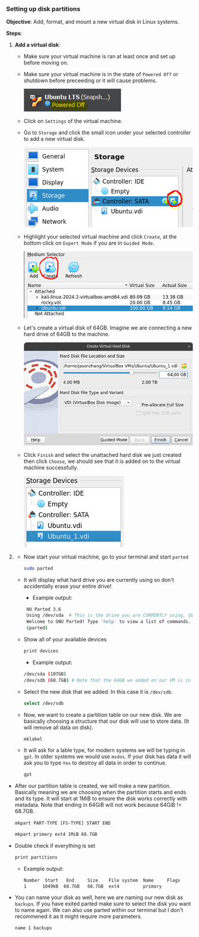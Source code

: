 ### Setting up disk partitions
**Objective**: Add, format, and mount a new virtual disk in Linux systems. 

**Steps**:

1. **Add a virtual disk**:
   - Make sure your virtual machine is ran at least once and set up before moving on.
   - Make sure your virtual machine is in the state of `Powered Off` or shutdown before preceeding or it will cause problems.
  
     ![state](../images/shutdownstate.png)

   - Click on `Settings` of the virtual machine.
   - Go to `Storage` and click the small icon under your selected controller to add a new virtual disk.

     ![adddisk](../images/storage_SS.png)

   - Highlight your selected virtual machine and click `Create`, at the bottom click on `Expert Mode` if you are in `Guided Mode`.

     ![create](../images/create.png)

   - Let's create a virtual disk of 64GB. Imagine we are connecting a new hard drive of 64GB to the machine.
  
     ![image](../images/diskcreation.png)

   - Click `Finish` and select the unattached hard disk we just created then click `Choose`, we should see that it is added on to the virtual machine successfully.

     ![image](../images/add_success.png)

2. - Now start your virtual machine, go to your terminal and start `parted`
  
     ```bash
     sudo parted
     ```

   - It will display what hard drive you are currently using so don't accidentally erase your entire drive!
     - Example output:
       
     ```bash
      NU Parted 3.6
      Using /dev/sda  # This is the drive you are CURRENTLY using, do not select this. 
      Welcome to GNU Parted! Type 'help' to view a list of commands.
      (parted)
     ```

   - Show all of your available devices
     
     ```bash
     print devices
     ```
     
     - Example output:
       
      ```bash
      /dev/sda (107GB)
      /dev/sdb (68.7GB) # Note that the 64GB we added on our VM is in GiB, so in parted it will appear larger in number, but they are the same size, both uses different measurements.
      ```

   - Select the new disk that we added. In this case it is `/dev/sdb`.

     ```bash
     select /dev/sdb 
     ```

   - Now, we want to create a partition table on our new disk. We are basically choosing a structure that our disk will use to store data. (It will remove all data on disk).
  
     ```bash
     mklabel 
     ```
  
   - It will ask for a lable type, for modern systems we will be typing in `gpt`. In older systems we would use `msdos`. If your disk has data it will ask you to type `Yes` to destroy all data in order to continue.

     ```bash
     gpt
     ````
  
  - After our partition table is created, we will make a new partition. Basically meaning we are choosing when the partition starts and ends and its type. It will start at 1MiB to ensure the disk works correctly with metadata. Note that ending in 64GiB will not work because 64GiB != 68.7GB. 
    
    `mkpart PART-TYPE [FS-TYPE] START END`

    ```bash
    mkpart primary ext4 1MiB 68.7GB
    ```
  - Double check if everything is set

    ```bash
    print partitions
    ```
    - Example output:
    
          Number  Start   End     Size    File system  Name     Flags
          1      1049kB  68.7GB   68.7GB  ext4         primary

  - You can name your disk as well, here we are naming our new disk as `backups`. If you have exited parted make sure to select the disk you want to name again. We can also use parted within our terminal but I don't recommened it as it might require more parameters.
    
    ```bash
    name 1 backups
    ```
